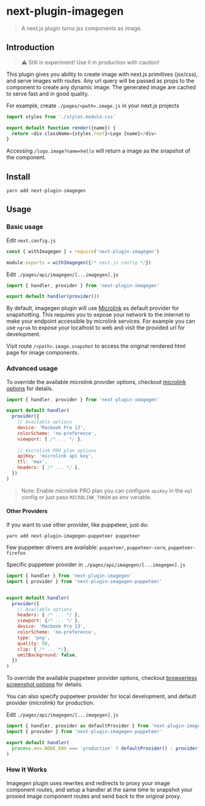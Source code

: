 # next-plugin-imagegen
> A next.js plugin turns jsx components as image.


## Introduction

> ⚠️ Still in experiment! Use it in production with caution!

This plugin gives you ability to create image with next.js primitives (jsx/css), and serve images with routes. Any url query will be passed as props to the component to create any dynamic image. The generated image are cached to serve fast and in good quality.

For example, create `./pages/<path>.image.js` in your next.js projects
```js
import styles from './styles.module.css'

export default function render({name}) {
  return <div className={styles.root}>Logo {name}</div>
}
```

Accessing `/logo.image?name=hello` will return a image as the snapshot of the component.

## Install

```
yarn add next-plugin-imagegen
```

## Usage
### Basic usage

Edit `next.config.js`

```js
const { withImagegen } = require('next-plugin-imagegen')

module.exports = withImagegen({/* next.js config */})
```

Edit `./pages/api/imagegen/[...imagegen].js`

```js
import { handler, provider } from 'next-plugin-imagegen'

export default handler(provider())
```

By default, imagegen plugin will use [Microlink](https://microlink.io/) as default provider for snapshotting. This requires you to expose your network to the internet to make your endpoint accessible by microlink services. For example you can use `ngrok` to expose your localhost to web and visit the provided url for development.

Visit route `/<path>.image.snapshot` to access the original rendered html page for image components.

### Advanced usage

To override the available microlink provider options, checkout [microlink options](https://microlink.io/docs/api/getting-started/overview) for details.

```js
import { handler, provider } from 'next-plugin-imagegen'

export default handler(
  provider({
    // Available options
    device: 'Macbook Pro 13',
    colorScheme: 'no-preference',
    viewport: { /* ... */ },
    
    // microlink PRO plan options
    apiKey: 'microlink api key',
    ttl: 'max',
    headers: { /* ... */ },
  })
)
```

> Note: Enable microlink PRO plan you can configure `apiKey` in the `mql` config or just pass `MICROLINK_TOKEN` as env variable.

#### Other Providers

If you want to use other provider, like puppeteer, just do:


```
yarn add next-plugin-imagegen-puppeteer puppeteer
```

Few puppeteer drivers are available: `puppeteer`, `puppeteer-core`, `puppeteer-firefox`

Specific puppeteer provider in `./pages/api/imagegen/[...imagegen].js`

```js
import { handler } from 'next-plugin-imagegen'
import { provider } from 'next-plugin-imagegen-puppeteer'


export default handler(
  provider({
    // Available options
    headers: { /* ... */ },
    viewport: {/* ... */ },
    device: 'Macbook Pro 13',
    colorScheme: 'no-preference',
    type: 'png',
    quality: 50,
    clip: { /* ... */},
    omitBackground: false,
  })
)
```

To override the available puppeteer provider options, checkout [browserless screenshot options](https://browserless.js.org/#/?id=screenshoturl-options) for details.

You can also specify puppeteer provider for local development, and default provider (microlink) for production.

Edit `./pages/api/imagegen/[...imagegen].js`

```js
import { handler, provider as defaultProvider } from 'next-plugin-imagegen'
import { provider } from 'next-plugin-imagegen-puppeteer'

export default handler(
  process.env.NODE_ENV === 'production' ? defaultProvider() : provider()
)
```
### How It Works

Imagegen plugin uses rewrites and redirects to proxy your image component routes, and setup a handler at the same time to snapshot your proxied image component routes and send back to the original proxy.

